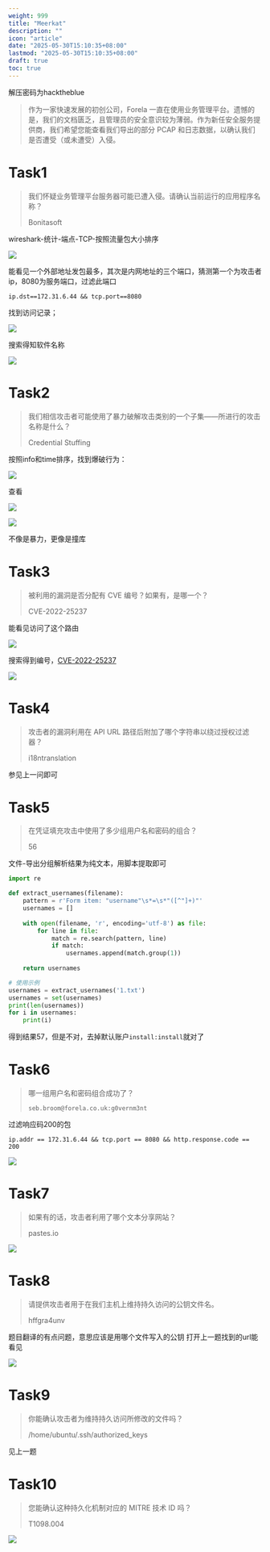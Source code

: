 ```yaml
---
weight: 999
title: "Meerkat"
description: ""
icon: "article"
date: "2025-05-30T15:10:35+08:00"
lastmod: "2025-05-30T15:10:35+08:00"
draft: true
toc: true
---
```


解压密码为hacktheblue

>作为一家快速发展的初创公司，Forela 一直在使用业务管理平台。遗憾的是，我们的文档匮乏，且管理员的安全意识较为薄弱。作为新任安全服务提供商，我们希望您能查看我们导出的部分 PCAP 和日志数据，以确认我们是否遭受（或未遭受）入侵。

# Task1
>我们怀疑业务管理平台服务器可能已遭入侵。请确认当前运行的应用程序名称？
>
>Bonitasoft

wireshark-统计-端点-TCP-按照流量包大小排序

![](https://gitee.com/inklong/blog-pic/raw/master/images/20250531185617390.png)

能看见一个外部地址发包最多，其次是内网地址的三个端口，猜测第一个为攻击者ip，8080为服务端口，过滤此端口
```wireshark
ip.dst==172.31.6.44 && tcp.port==8080
```
找到访问记录；

![](https://gitee.com/inklong/blog-pic/raw/master/images/20250531185706743.png)

搜索得知软件名称

![](https://gitee.com/inklong/blog-pic/raw/master/images/20250531185716941.png)

# Task2
>我们相信攻击者可能使用了暴力破解攻击类别的一个子集——所进行的攻击名称是什么？
>
>Credential Stuffing

按照info和time排序，找到爆破行为：

![](https://gitee.com/inklong/blog-pic/raw/master/images/20250531185726750.png)

查看

![](https://gitee.com/inklong/blog-pic/raw/master/images/20250531185740848.png)


![](https://gitee.com/inklong/blog-pic/raw/master/images/20250531185750928.png)

不像是暴力，更像是撞库
# Task3
>被利用的漏洞是否分配有 CVE 编号？如果有，是哪一个？
>
>CVE-2022-25237

能看见访问了这个路由

![](https://gitee.com/inklong/blog-pic/raw/master/images/20250531185807718.png)

搜索得到编号，[CVE-2022-25237](https://zhuanlan.zhihu.com/p/575580483)

![](https://gitee.com/inklong/blog-pic/raw/master/images/20250531185824076.png)

# Task4
>攻击者的漏洞利用在 API URL 路径后附加了哪个字符串以绕过授权过滤器？
>
>i18ntranslation

参见上一问即可
# Task5
>在凭证填充攻击中使用了多少组用户名和密码的组合？
>
>56

文件-导出分组解析结果为纯文本，用脚本提取即可
```python
import re

def extract_usernames(filename):
    pattern = r'Form item: "username"\s*=\s*"([^"]+)"'
    usernames = []
    
    with open(filename, 'r', encoding='utf-8') as file:
        for line in file:
            match = re.search(pattern, line)
            if match:
                usernames.append(match.group(1))
    
    return usernames

# 使用示例
usernames = extract_usernames('1.txt')
usernames = set(usernames)
print(len(usernames))
for i in usernames:
	print(i)
```
得到结果57，但是不对，去掉默认账户`install:install`就对了
# Task6
>哪一组用户名和密码组合成功了？
>
>`seb.broom@forela.co.uk:g0vernm3nt`

过滤响应码200的包
```wireshark
ip.addr == 172.31.6.44 && tcp.port == 8080 && http.response.code == 200
```

![](https://gitee.com/inklong/blog-pic/raw/master/images/20250531185836426.png)

# Task7
>如果有的话，攻击者利用了哪个文本分享网站？
>
>pastes.io


![](https://gitee.com/inklong/blog-pic/raw/master/images/20250531185848151.png)

# Task8
>请提供攻击者用于在我们主机上维持持久访问的公钥文件名。
>
>hffgra4unv

题目翻译的有点问题，意思应该是用哪个文件写入的公钥
打开上一题找到的url能看见

![](https://gitee.com/inklong/blog-pic/raw/master/images/20250531185902947.png)


# Task9
>你能确认攻击者为维持持久访问所修改的文件吗？
>
>/home/ubuntu/.ssh/authorized_keys

见上一题
# Task10
>您能确认这种持久化机制对应的 MITRE 技术 ID 吗？
>
>T1098.004


![](https://gitee.com/inklong/blog-pic/raw/master/images/20250531185916676.png)